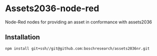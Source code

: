 # Assets2036-node-red

Node-Red nodes for providing an asset in conformance with assets2036

## Installation
```
npm install git+ssh//git@github.com:boschresearch/assets2036nr.git